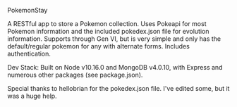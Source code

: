 PokemonStay

A RESTful app to store a Pokemon collection. Uses Pokeapi for most Pokemon information and the included pokedex.json file for evolution information. Supports through Gen VI, but is very simple and only has the default/regular pokemon for any with alternate forms. Includes authentication.

Dev Stack: 
Built on Node v10.16.0 and MongoDB v4.0.10, with Express and numerous other packages (see package.json). 

Special thanks to hellobrian for the pokedex.json file. I've edited some, but it was a huge help.